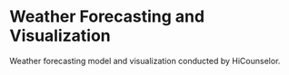 # Weather Forecasting and Visualization
 Weather forecasting model and visualization conducted by HiCounselor.
